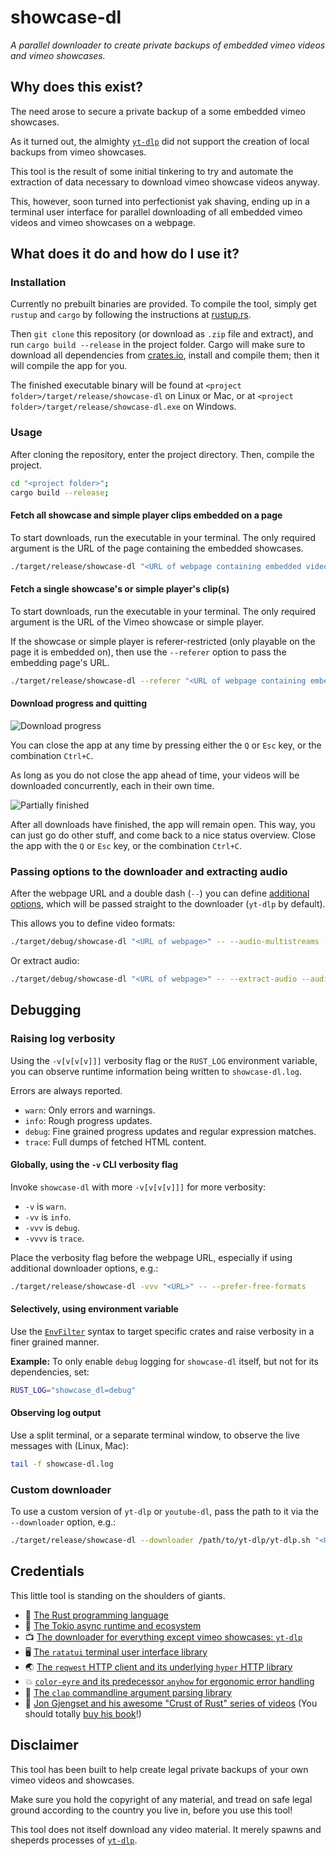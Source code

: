 # showcase-dl

*A parallel downloader to create private backups of embedded vimeo videos and vimeo showcases.*

## Why does this exist?

The need arose to secure a private backup of a some embedded vimeo showcases.

As it turned out, the almighty [`yt-dlp`](https://github.com/yt-dlp/yt-dlp) did not support the creation of local backups from vimeo showcases.

This tool is the result of some initial tinkering to try and automate the extraction of data necessary to download vimeo showcase videos anyway.

This, however, soon turned into perfectionist yak shaving, ending up in a terminal user interface for parallel downloading of all embedded vimeo videos and vimeo showcases on a webpage.

## What does it do and how do I use it?

### Installation

Currently no prebuilt binaries are provided. To compile the tool, simply get `rustup` and `cargo` by following the instructions at [rustup.rs](https://rustup.rs/).

Then `git clone` this repository (or download as `.zip` file and extract), and run `cargo build --release` in the project folder. Cargo will make sure to download all dependencies from [crates.io](https://crates.io), install and compile them; then it will compile the app for you.

The finished executable binary will be found at `<project folder>/target/release/showcase-dl` on Linux or Mac,
or at `<project folder>/target/release/showcase-dl.exe` on Windows.

### Usage

After cloning the repository, enter the project directory. Then, compile the project.

```bash
cd "<project folder>";
cargo build --release;
```

#### Fetch all showcase and simple player clips embedded on a page

To start downloads, run the executable in your terminal. The only required argument is the URL of the page containing the embedded showcases.

```bash
./target/release/showcase-dl "<URL of webpage containing embedded videos>"
```

#### Fetch a single showcase's or simple player's clip(s)

To start downloads, run the executable in your terminal. The only required argument is the URL of the Vimeo showcase or simple player.

If the showcase or simple player is referer-restricted (only playable on the page it is embedded on), then use the `--referer` option to pass the embedding page's URL.

```bash
./target/release/showcase-dl --referer "<URL of webpage containing embedded videos>" "<URL of showcase or simple player>"
```

#### Download progress and quitting

![Download progress](/img/In%20progress%2C%20spaced.png)

You can close the app at any time by pressing either the `Q` or `Esc` key, or the combination `Ctrl+C`.

As long as you do not close the app ahead of time, your videos will be downloaded concurrently, each in their own time.

![Partially finished](/img/In%20progress%2C%20partially%20finished.png)

After all downloads have finished, the app will remain open. This way, you can just go do other stuff, and come back to a nice status overview. Close the app with the `Q` or `Esc` key, or the combination `Ctrl+C`.

### Passing options to the downloader and extracting audio

After the webpage URL and a double dash (`--`) you can define [additional options](https://github.com/yt-dlp/yt-dlp#general-options), which will be passed straight to the downloader (`yt-dlp` by default).

This allows you to define video formats:

```bash
./target/debug/showcase-dl "<URL of webpage>" -- --audio-multistreams --format "bv[vcodec^=avc1]+ba[acodec^=opus]+ba[acodec^=mp4a]/b"
```

Or extract audio:

```bash
./target/debug/showcase-dl "<URL of webpage>" -- --extract-audio --audio-format "opus/mp3" --keep-video
```

## Debugging

### Raising log verbosity

Using the `-v[v[v[v]]]` verbosity flag or the `RUST_LOG` environment variable, you can observe runtime information being written to `showcase-dl.log`.

Errors are always reported.

- `warn`: Only errors and warnings.
- `info`: Rough progress updates.
- `debug`: Fine grained progress updates and regular expression matches.
- `trace`: Full dumps of fetched HTML content.

#### Globally, using the `-v` CLI verbosity flag

Invoke `showcase-dl` with more `-v[v[v[v]]]` for more verbosity:

- `-v` is `warn`.
- `-vv` is `info`.
- `-vvv` is `debug`.
- `-vvvv` is `trace`.

Place the verbosity flag before the webpage URL, especially if using additional downloader options, e.g.:

```bash
./target/release/showcase-dl -vvv "<URL>" -- --prefer-free-formats
```

#### Selectively, using environment variable

Use the [`EnvFilter`](https://docs.rs/tracing-subscriber/latest/tracing_subscriber/filter/struct.EnvFilter.html) syntax
to target specific crates and raise verbosity in a finer grained manner.

**Example:** To only enable `debug` logging for `showcase-dl` itself, but not for its dependencies, set:

```bash
RUST_LOG="showcase_dl=debug"
```

#### Observing log output

Use a split terminal, or a separate terminal window, to observe the live messages with (Linux, Mac):

```bash
tail -f showcase-dl.log
```

### Custom downloader

To use a custom version of `yt-dlp` or `youtube-dl`, pass the path to it via the `--downloader` option, e.g.:

```bash
./target/release/showcase-dl --downloader /path/to/yt-dlp/yt-dlp.sh "<URL>"
```

## Credentials

This little tool is standing on the shoulders of giants.

- 🦀 [The Rust programming language](https://www.rust-lang.org/)
- 🗼 [The Tokio async runtime and ecosystem](https://tokio.rs/)
- 📺 [The downloader for everything except vimeo showcases: `yt-dlp`](https://github.com/yt-dlp/yt-dlp)
- 🖥  [The `ratatui` terminal user interface library](https://github.com/tui-rs-revival/ratatui)
- 🌏 [The `reqwest` HTTP client and its underlying `hyper` HTTP library](https://github.com/seanmonstar/reqwest)
- 💥 [`color-eyre` and its predecessor `anyhow` for ergonomic error handling](https://github.com/yaahc/color-eyre)
- 💬 [The `clap` commandline argument parsing library](https://github.com/clap-rs/clap)
- 🍵 [Jon Gjengset and his awesome "Crust of Rust" series of videos](https://www.youtube.com/playlist?list=PLqbS7AVVErFiWDOAVrPt7aYmnuuOLYvOa) (You should totally [buy his book](https://nostarch.com/rust-rustaceans)!)

## Disclaimer

This tool has been built to help create legal private backups of your own vimeo videos and showcases.

Make sure you hold the copyright of any material, and tread on safe legal ground according to
the country you live in, before you use this tool!

This tool does not itself download any video material. It merely spawns and sheperds processes of [`yt-dlp`](https://github.com/yt-dlp/yt-dlp).
